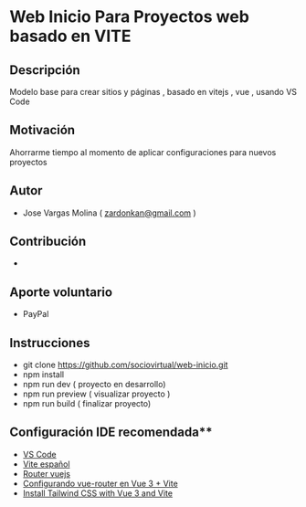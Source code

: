 # Web Inicio Para Proyectos web basado en VITE

## Descripción
Modelo base para crear sitios y páginas , basado en vitejs , vue , usando VS Code

## Motivación 
Ahorrarme  tiempo al momento de aplicar configuraciones para nuevos proyectos 

## Autor
- Jose Vargas Molina ( zardonkan@gmail.com )

## Contribución  
- 

## Aporte voluntario  
- PayPal 

## Instrucciones
- git clone https://github.com/sociovirtual/web-inicio.git
- npm install
- npm run dev ( proyecto en desarrollo)
- npm run preview ( visualizar proyecto )
- npm run build ( finalizar proyecto)

## Configuración IDE recomendada**
- [VS Code](https://code.visualstudio.com/) 
- [Vite  español](https://es.vitejs.dev/guide/)
- [Router vuejs](https://router.vuejs.org/guide/)
- [Configurando vue-router en Vue 3 + Vite]( https://adrian-galicia.dev/blog/configurando-vue-router-en-vue-3-vite/)
- [Install Tailwind CSS with Vue 3 and Vite](https://tailwindcss.com/docs/guides/vite)

